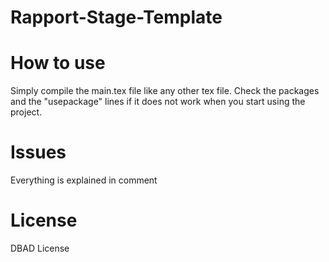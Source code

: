 # Rapport-Stage-Template

# How to use

Simply compile the main.tex file like any other tex file. Check the packages and the "usepackage" lines if it does not work when you start using the project.

# Issues

Everything is explained in comment

# License

DBAD License
